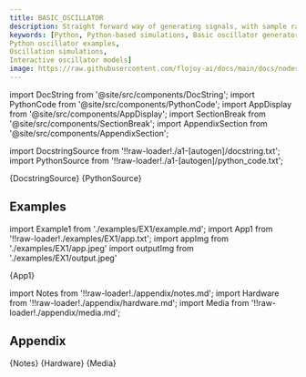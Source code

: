 ```yaml
---
title: BASIC_OSCILLATOR
description: Straight forward way of generating signals, with sample rate and the time in seconds as parameters. Particularly useful with signal processing applications as the sample rate is commonly used.
keywords: [Python, Python-based simulations, Basic oscillator generator, Dynamic analysis techniques, Oscillator modeling, Simulation documentation,Simulation tools,
Python oscillator examples,
Oscillation simulations,
Interactive oscillator models]
image: https://raw.githubusercontent.com/flojoy-ai/docs/main/docs/nodes/GENERATORS/SIMULATIONS/BASIC_OSCILLATOR/examples/EX1/output.jpeg
---
```


[//]: # (Custom component imports)

import DocString from '@site/src/components/DocString';
import PythonCode from '@site/src/components/PythonCode';
import AppDisplay from '@site/src/components/AppDisplay';
import SectionBreak from '@site/src/components/SectionBreak';
import AppendixSection from '@site/src/components/AppendixSection';

[//]: # (Docstring)

import DocstringSource from '!!raw-loader!./a1-[autogen]/docstring.txt';
import PythonSource from '!!raw-loader!./a1-[autogen]/python_code.txt';

<DocString>{DocstringSource}</DocString>
<PythonCode GLink='GENERATORS/SIMULATIONS/BASIC_OSCILLATOR/BASIC_OSCILLATOR.py'>{PythonSource}</PythonCode>

<SectionBreak />

    

[//]: # (Examples)

## Examples

import Example1 from './examples/EX1/example.md';
import App1 from '!!raw-loader!./examples/EX1/app.txt';
import appImg from './examples/EX1/app.jpeg'
import outputImg from './examples/EX1/output.jpeg'

<AppDisplay 
    nodeLabel='BASIC_OSCILLATOR'
    appImg={appImg}
    outputImg={outputImg}
    >
    {App1}
</AppDisplay>

<Example1 />

<SectionBreak />
  
    

[//]: # (Appendix)

import Notes from '!!raw-loader!./appendix/notes.md';
import Hardware from '!!raw-loader!./appendix/hardware.md';
import Media from '!!raw-loader!./appendix/media.md';

## Appendix

<AppendixSection index={0} folderPath='nodes/GENERATORS/SIMULATIONS/BASIC_OSCILLATOR/appendix/'>{Notes}</AppendixSection>
<AppendixSection index={1} folderPath='nodes/GENERATORS/SIMULATIONS/BASIC_OSCILLATOR/appendix/'>{Hardware}</AppendixSection>
<AppendixSection index={2} folderPath='nodes/GENERATORS/SIMULATIONS/BASIC_OSCILLATOR/appendix/'>{Media}</AppendixSection>



